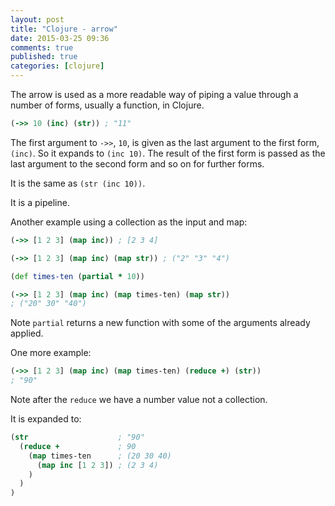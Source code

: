 ```yaml
---
layout: post
title: "Clojure - arrow"
date: 2015-03-25 09:36
comments: true
published: true
categories: [clojure]
---
```


The arrow is used as a more readable way of piping a value through a number of forms, usually a function, in Clojure.

<!--more-->

```clojure
(->> 10 (inc) (str)) ; "11"
```

The first argument to `->>`, `10`, is given as the last argument to the first form, `(inc)`. So it expands to `(inc 10)`. The result of the first form is passed as the last argument to the second form and so on for further forms.

It is the same as `(str (inc 10))`.

It is a pipeline.

Another example using a collection as the input and map:

```clojure
(->> [1 2 3] (map inc)) ; [2 3 4]
```

```clojure
(->> [1 2 3] (map inc) (map str)) ; ("2" "3" "4")
```


```clojure
(def times-ten (partial * 10))

(->> [1 2 3] (map inc) (map times-ten) (map str))
; ("20" 30" "40")
```

Note `partial` returns a new function with some of the arguments already applied.

One more example:

```clojure
(->> [1 2 3] (map inc) (map times-ten) (reduce +) (str))
; "90"
```

Note after the `reduce` we have a number value not a collection.

It is expanded to:

```clojure
(str                    ; "90"
  (reduce +             ; 90 
    (map times-ten      ; (20 30 40)
      (map inc [1 2 3]) ; (2 3 4)
    )
  )
)

```
